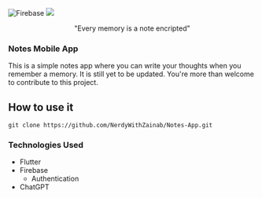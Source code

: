 ![Firebase](https://img.shields.io/badge/Firebase-039BE5?style=for-the-badge&logo=Firebase&logoColor=white)
[![](http://flutter-badge.zaynjarvis.com/version/flutter_signin_button)](https://pub.dartlang.org/packages/flutter_signin_button)



<p align="center">"Every memory is a note encripted"</p>

### Notes Mobile App

This is a simple notes app where you can write your thoughts when you remember a memory. It is still yet to be updated. You're more than welcome to contribute to this project.

## How to use it
```
git clone https://github.com/NerdyWithZainab/Notes-App.git
```

### Technologies Used
- Flutter
- Firebase
    - Authentication
- ChatGPT
